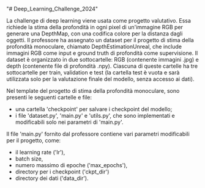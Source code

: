 "# Deep_Learning_Challenge_2024" 

La challenge di deep learning viene usata come progetto valutativo. Essa richiede la stima della profondità in ogni pixel di un'immagine RGB per generare una DepthMap, con una codifica colore per la distanza dagli oggetti. Il professore ha assegnato un dataset per il progetto di stima della profondità monoculare, chiamato DepthEstimationUnreal, che include immagini RGB come input e ground truth di profondità come supervisione. Il dataset è organizzato in due sottocartelle: RGB (contenente immagini .jpg) e depth (contenente file di profondità .npy). Ciascuna di queste cartelle ha tre sottocartelle per train, validation e test (la cartella test è vuota e sarà utilizzata solo per la valutazione finale del modello, senza accesso ai dati). 

Nel template del progetto di stima della profondità monoculare, sono presenti le seguenti cartelle e file: 
- una cartella 'checkpoint' per salvare i checkpoint del modello;
- i file 'dataset.py', 'main.py' e 'utils.py', che sono implementati e modificabili solo nei parametri di 'main.py'.

Il file 'main.py' fornito dal professore contiene vari parametri modificabili per il progetto, come:
- il learning rate ('lr'),
- batch size,
- numero massimo di epoche ('max_epochs'),
- directory per i checkpoint ('ckpt_dir')
- directory dei dati ('data_dir').
